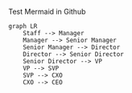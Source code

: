 Test Mermaid in Github

```mermaid
graph LR
    Staff --> Manager
    Manager --> Senior Manager
    Senior Manager --> Director
    Director --> Senior Director
    Senior Director --> VP
    VP --> SVP
    SVP --> CXO
    CXO --> CEO
```


